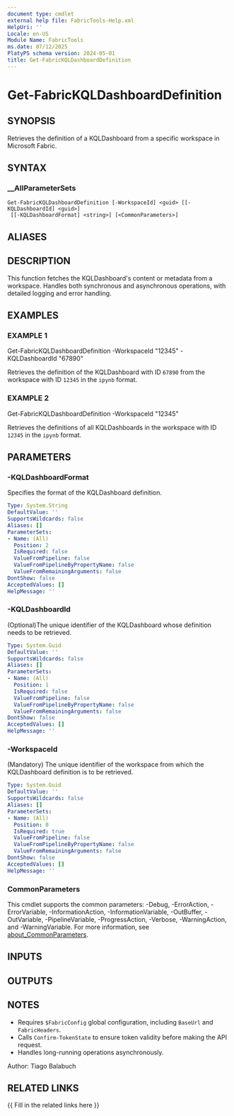 ```yaml
---
document type: cmdlet
external help file: FabricTools-Help.xml
HelpUri: ''
Locale: en-US
Module Name: FabricTools
ms.date: 07/12/2025
PlatyPS schema version: 2024-05-01
title: Get-FabricKQLDashboardDefinition
---
```


# Get-FabricKQLDashboardDefinition

## SYNOPSIS

Retrieves the definition of a KQLDashboard from a specific workspace in Microsoft Fabric.

## SYNTAX

### __AllParameterSets

```
Get-FabricKQLDashboardDefinition [-WorkspaceId] <guid> [[-KQLDashboardId] <guid>]
 [[-KQLDashboardFormat] <string>] [<CommonParameters>]
```

## ALIASES

## DESCRIPTION

This function fetches the KQLDashboard's content or metadata from a workspace.
Handles both synchronous and asynchronous operations, with detailed logging and error handling.

## EXAMPLES

### EXAMPLE 1

Get-FabricKQLDashboardDefinition -WorkspaceId "12345" -KQLDashboardId "67890"

Retrieves the definition of the KQLDashboard with ID `67890` from the workspace with ID `12345` in the `ipynb` format.

### EXAMPLE 2

Get-FabricKQLDashboardDefinition -WorkspaceId "12345"

Retrieves the definitions of all KQLDashboards in the workspace with ID `12345` in the `ipynb` format.

## PARAMETERS

### -KQLDashboardFormat

Specifies the format of the KQLDashboard definition.

```yaml
Type: System.String
DefaultValue: ''
SupportsWildcards: false
Aliases: []
ParameterSets:
- Name: (All)
  Position: 2
  IsRequired: false
  ValueFromPipeline: false
  ValueFromPipelineByPropertyName: false
  ValueFromRemainingArguments: false
DontShow: false
AcceptedValues: []
HelpMessage: ''
```

### -KQLDashboardId

(Optional)The unique identifier of the KQLDashboard whose definition needs to be retrieved.

```yaml
Type: System.Guid
DefaultValue: ''
SupportsWildcards: false
Aliases: []
ParameterSets:
- Name: (All)
  Position: 1
  IsRequired: false
  ValueFromPipeline: false
  ValueFromPipelineByPropertyName: false
  ValueFromRemainingArguments: false
DontShow: false
AcceptedValues: []
HelpMessage: ''
```

### -WorkspaceId

(Mandatory) The unique identifier of the workspace from which the KQLDashboard definition is to be retrieved.

```yaml
Type: System.Guid
DefaultValue: ''
SupportsWildcards: false
Aliases: []
ParameterSets:
- Name: (All)
  Position: 0
  IsRequired: true
  ValueFromPipeline: false
  ValueFromPipelineByPropertyName: false
  ValueFromRemainingArguments: false
DontShow: false
AcceptedValues: []
HelpMessage: ''
```

### CommonParameters

This cmdlet supports the common parameters: -Debug, -ErrorAction, -ErrorVariable,
-InformationAction, -InformationVariable, -OutBuffer, -OutVariable, -PipelineVariable,
-ProgressAction, -Verbose, -WarningAction, and -WarningVariable. For more information, see
[about_CommonParameters](https://go.microsoft.com/fwlink/?LinkID=113216).

## INPUTS

## OUTPUTS

## NOTES

- Requires `$FabricConfig` global configuration, including `BaseUrl` and `FabricHeaders`.
- Calls `Confirm-TokenState` to ensure token validity before making the API request.
- Handles long-running operations asynchronously.

Author: Tiago Balabuch

## RELATED LINKS

{{ Fill in the related links here }}

